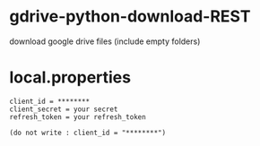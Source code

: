 # gdrive-python-download-REST
download google drive files (include empty folders)
# local.properties        
    client_id = ********
    client_secret = your secret
    refresh_token = your refresh_token

    (do not write : client_id = "********")
